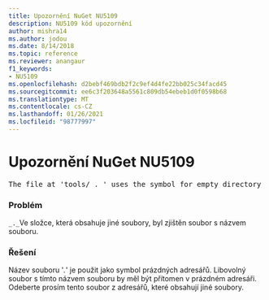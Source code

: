 ```yaml
---
title: Upozornění NuGet NU5109
description: NU5109 kód upozornění
author: mishra14
ms.author: jodou
ms.date: 8/14/2018
ms.topic: reference
ms.reviewer: anangaur
f1_keywords:
- NU5109
ms.openlocfilehash: d2bebf469bdb2f2c9ef4d4fe22bb025c34facd45
ms.sourcegitcommit: ee6c3f203648a5561c809db54ebeb1d0f0598b68
ms.translationtype: MT
ms.contentlocale: cs-CZ
ms.lasthandoff: 01/26/2021
ms.locfileid: "98777997"
---
```

# <a name="nuget-warning-nu5109"></a>Upozornění NuGet NU5109
<pre>The file at 'tools/_._' uses the symbol for empty directory '_._', but it is present in a directory that contains other files. Please remove this file from directories that contain other files.</pre>

### <a name="issue"></a>Problém

`_._`Ve složce, která obsahuje jiné soubory, byl zjištěn soubor s názvem souboru.


### <a name="solution"></a>Řešení

 Název souboru '_._' je použit jako symbol prázdných adresářů. Libovolný soubor s tímto názvem souboru by měl být přítomen v prázdném adresáři. Odeberte prosím tento soubor z adresářů, které obsahují jiné soubory.

